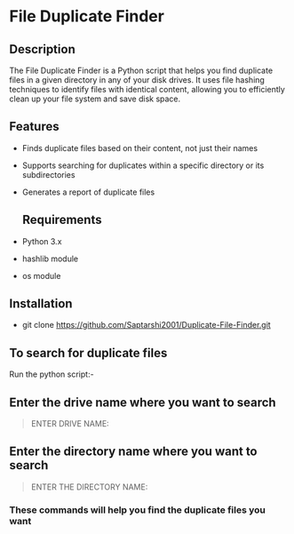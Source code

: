 # File Duplicate Finder

## Description
The File Duplicate Finder is a Python script that helps you find duplicate files in a given directory in any of your disk drives. It uses file hashing techniques to identify files with identical content, allowing you to efficiently clean up your file system and save disk space.

## Features
- Finds duplicate files based on their content, not just their names
- Supports searching for duplicates within a specific directory or its subdirectories
- Generates a report of duplicate files
  
  ## Requirements
- Python 3.x
- hashlib module
- os module

 ## Installation
-  git clone https://github.com/Saptarshi2001/Duplicate-File-Finder.git

 ## To search for duplicate files
 Run the python script:-
 ## Enter the drive name where you want to search
 > ENTER DRIVE NAME:
 ## Enter the directory name where you want to search
 > ENTER THE DIRECTORY NAME:
 ### These commands will help you find the duplicate files you want
 
 
 
  

